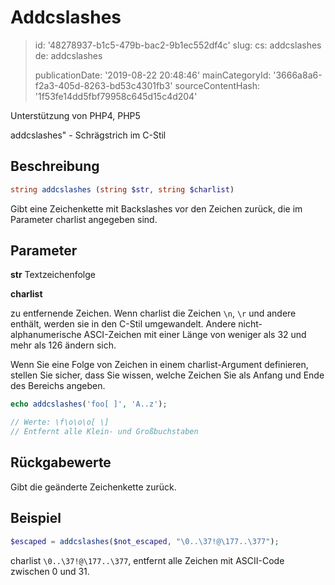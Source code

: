 Addcslashes
===========

> id: '48278937-b1c5-479b-bac2-9b1ec552df4c'
> slug:
> 	cs: addcslashes
> 	de: addcslashes
> 
> publicationDate: '2019-08-22 20:48:46'
> mainCategoryId: '3666a8a6-f2a3-405d-8263-bd53c4301fb3'
> sourceContentHash: '1f53fe14dd5fbf79958c645d15c4d204'

Unterstützung von PHP4, PHP5

addcslashes" - Schrägstrich im C-Stil

Beschreibung
--------------------------

```php
string addcslashes (string $str, string $charlist)
```

Gibt eine Zeichenkette mit Backslashes vor den Zeichen zurück, die im Parameter charlist angegeben sind.

Parameter
--------------------------

**str** Textzeichenfolge

**charlist**

zu entfernende Zeichen. Wenn charlist die Zeichen `\n`, `\r` und andere enthält, werden sie in den C-Stil umgewandelt. Andere nicht-alphanumerische ASCI-Zeichen mit einer Länge von weniger als 32 und mehr als 126 ändern sich.

Wenn Sie eine Folge von Zeichen in einem charlist-Argument definieren, stellen Sie sicher, dass Sie wissen, welche Zeichen Sie als Anfang und Ende des Bereichs angeben.

```php
echo addcslashes('foo[ ]', 'A..z');

// Werte: \f\o\o\o[ \]
// Entfernt alle Klein- und Großbuchstaben
```

Rückgabewerte
--------------------------

Gibt die geänderte Zeichenkette zurück.

Beispiel
--------------------------

```php
$escaped = addcslashes($not_escaped, "\0..\37!@\177..\377");
```

charlist `\0..\37!@\177..\377`, entfernt alle Zeichen mit ASCII-Code zwischen 0 und 31.
